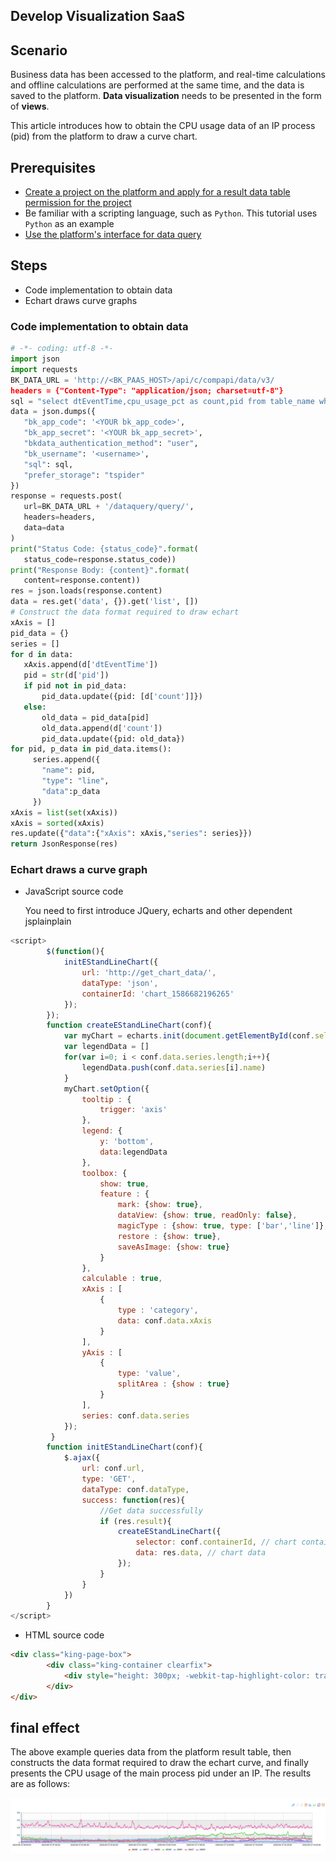 ## Develop Visualization SaaS

## Scenario

Business data has been accessed to the platform, and real-time calculations and offline calculations are performed at the same time, and the data is saved to the platform. **Data visualization** needs to be presented in the form of **views**.

This article introduces how to obtain the CPU usage data of an IP process (pid) from the platform to draw a curve chart.

## Prerequisites

- [Create a project on the platform and apply for a result data table permission for the project](../user-guide/user-center/projects.md)
- Be familiar with a scripting language, such as `Python`. This tutorial uses `Python` as an example
- [Use the platform's interface for data query](../user-guide/auth-management/token.md)

## Steps

- Code implementation to obtain data
- Echart draws curve graphs

 
### Code implementation to obtain data

```python
# -*- coding: utf-8 -*-
import json
import requests
BK_DATA_URL = 'http://<BK_PAAS_HOST>/api/c/compapi/data/v3/
headers = {"Content-Type": "application/json; charset=utf-8"}
sql = "select dtEventTime,cpu_usage_pct as count,pid from table_name where ip='10.0.0.1' group by pid,dtEventTime order by dtEventTime limit 100000"
data = json.dumps({
   "bk_app_code": '<YOUR bk_app_code>',
   "bk_app_secret": '<YOUR bk_app_secret>',
   "bkdata_authentication_method": "user",
   "bk_username": '<username>',
   "sql": sql,
   "prefer_storage": "tspider"
})
response = requests.post(
   url=BK_DATA_URL + '/dataquery/query/',
   headers=headers,
   data=data
)
print("Status Code: {status_code}".format(
   status_code=response.status_code))
print("Response Body: {content}".format(
   content=response.content))
res = json.loads(response.content)
data = res.get('data', {}).get('list', [])
# Construct the data format required to draw echart
xAxis = []
pid_data = {}
series = []
for d in data:
   xAxis.append(d['dtEventTime'])
   pid = str(d['pid'])
   if pid not in pid_data:
       pid_data.update({pid: [d['count']]})
   else:
       old_data = pid_data[pid]
       old_data.append(d['count'])
       pid_data.update({pid: old_data})
for pid, p_data in pid_data.items():
     series.append({
       "name": pid,
       "type": "line",
       "data":p_data
     })
xAxis = list(set(xAxis))
xAxis = sorted(xAxis)
res.update({"data":{"xAxis": xAxis,"series": series}})
return JsonResponse(res)
```
  
### Echart draws a curve graph

   - JavaScript source code

     You need to first introduce JQuery, echarts and other dependent jsplainplain

   ```javascript
<script>
           $(function(){
               initEStandLineChart({
                   url: 'http://get_chart_data/',
                   dataType: 'json',
                   containerId: 'chart_1586682196265'
               });
           });
           function createEStandLineChart(conf){
               var myChart = echarts.init(document.getElementById(conf.selector));
               var legendData = []
               for(var i=0; i < conf.data.series.length;i++){
                   legendData.push(conf.data.series[i].name)
               }
               myChart.setOption({
                   tooltip : {
                       trigger: 'axis'
                   },
                   legend: {
                       y: 'bottom',
                       data:legendData
                   },
                   toolbox: {
                       show: true,
                       feature : {
                           mark: {show: true},
                           dataView: {show: true, readOnly: false},
                           magicType : {show: true, type: ['bar','line']},
                           restore : {show: true},
                           saveAsImage: {show: true}
                       }
                   },
                   calculable : true,
                   xAxis : [
                       {
                           type : 'category',
                           data: conf.data.xAxis
                       }
                   ],
                   yAxis : [
                       {
                           type: 'value',
                           splitArea : {show : true}
                       }
                   ],
                   series: conf.data.series
               });
            }
           function initEStandLineChart(conf){
               $.ajax({
                   url: conf.url,
                   type: 'GET',
                   dataType: conf.dataType,
                   success: function(res){
                       //Get data successfully
                       if (res.result){
                           createEStandLineChart({
                               selector: conf.containerId, // chart container
                               data: res.data, // chart data
                           });
                       }
                   }
               })
           }
</script>
   ```
  
   - HTML source code

   ```html
<div class="king-page-box">
           <div class="king-container clearfix">
               <div style="height: 300px; -webkit-tap-highlight-color: transparent; user-select: none; background-color: rgba(0, 0, 0, 0); cursor: default;" id="chart_1586682196265 " class="king-chart-box chart-line " _echarts_instance_="1586682164129"></div>
           </div>
</div>
```
  
    

## final effect

The above example queries data from the platform result table, then constructs the data format required to draw the echart curve, and finally presents the CPU usage of the main process pid under an IP. The results are as follows:

![image-20200412182915307](media/image-20200412182915307.png)